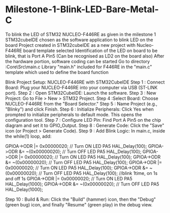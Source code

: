 # Milestone-1-Blink-LED-Bare-Metal-C
To blink the LED of STM32 NUCLEO-F446RE as given in the milestone 1
STM32cubeIDE chosen as the software application to blink LED on the board
Project created in STM32cubeIDE as a new project with Nucleo-F446RE board template selected
Identification of the LED on board to be blink, that is Port A Pin5 (Can be recognised as LD2 on the board also)
After the hardware portion, software coding can be started
Go to directory :Core\Src\main.c
Library "main.h" included for F446RE in the "main.c" template which used to define the board function




Blink Project Setup: NUCLEO-F446RE with STM32CubeIDE
Step 1 : Connect Board: Plug your NUCLEO-F446RE into your computer via USB (ST-LINK port).
Step 2 : Open STM32CubeIDE: Launch the software.
Step 3 : New Project: Go to File > New > STM32 Project.
Step 4 :Select Board: Choose NUCLEO-F446RE from the "Board Selector."
Step 5 : Name Project (e.g., "Blinky") and click Finish.
Step 6 : Initialize Peripherals: Click Yes when prompted to initialize peripherals to default mode. This opens the configuration tool.
Step 7 : Configure LED Pin: Find Port A Pin5 on the chip diagram and set it to GPIO_Output.
Step 8 : Generate Code: Click the "Save" icon (or Project > Generate Code).
Step 9 : Add Blink Logic: In main.c, inside the while(1) loop, add:

GPIOA->ODR |= 0x00000020; // Turn ON LED PA5
	  	  HAL_Delay(100);
	  	  GPIOA->ODR &= ~(0x00000020); // Turn OFF LED PA5
	  	  HAL_Delay(100);
	  	  GPIOA->ODR |= 0x00000020; // Turn ON LED PA5
	  	  HAL_Delay(100);
	  	  GPIOA->ODR &= ~(0x00000020); // Turn OFF LED PA5
	  	  HAL_Delay(100);
	  	  GPIOA->ODR |= 0x00000020; // Turn ON LED PA5
	  	  HAL_Delay(100);
	  	  GPIOA->ODR &= ~(0x00000020); // Turn OFF LED PA5
	  	  HAL_Delay(100);
	  	  //blink 1time, on 1s and off 1s
	  	  GPIOA->ODR |= 0x00000020; // Turn ON LED PA5
	  	  HAL_Delay(1000);
	  	  GPIOA->ODR &= ~(0x00000020); // Turn OFF LED PA5
	  	  HAL_Delay(1000);






Step 10 : Build & Run: Click the "Build" (hammer) icon, then the "Debug" (green bug) icon, and finally "Resume" (green play) in the debug view.
